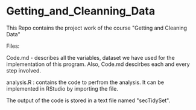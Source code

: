 # Getting_and_Cleanning_Data
This Repo contains the project work of the course "Getting and Cleaning Data"

Files:

Code.md - describes all the variables, dataset we have used for the implementation of this program. Also,
    Code.md descirbes each and every step involved.
    

analysis.R : contains the code to perfrom the analysis. It can be implemented in RStudio by importing the file.

The output of the code is stored in a text file named "secTidySet".
